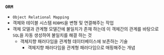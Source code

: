 ### `ORM`

- `Object Relational Mapping`
- 객체와 테이블 시스템 `RDBMS`을 변형 및 연결해주는 작업
- 객체 모델과 관계형 모델간에 불일치가 존재 하는데 이 객체간의 관계를 바탕으로 `SQL`을 자동 생성하여 불일치를 해결 하는 것
    + 객체지향 패러다임을 관계형 데이터베이스에 보존하는 기술
        * 객체지향 패러다임을 관계형 패러다임으로 매핑해주는 개념